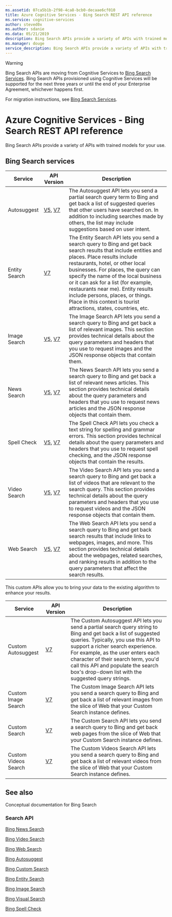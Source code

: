 ```yaml
---
ms.assetid: 07ca5b1b-2f98-4ca8-bcb0-decaae6cf010
title: Azure Cognitive Services - Bing Search REST API reference
ms.service: cognitive-services
author: steved0x
ms.author: sdanie
ms.data: 05/21/2019
description: Bing Search APIs provide a variety of APIs with trained models for your use.
ms.manager: douge
service_description: Bing Search APIs provide a variety of APIs with trained models for your use.
---
```


>[!WARNING]
> Bing Search APIs are moving from Cognitive Services to
[Bing Search Services](https://aka.ms/cogsvcs/bingmove). Bing Search APIs provisioned using Cognitive Services will be supported
for the next three years or until the end of your Enterprise Agreement,
whichever happens first.
>
> For migration instructions, see [Bing Search Services](https://aka.ms/cogsvcs/bingmigration). 

# Azure Cognitive Services - Bing Search REST API reference

Bing Search APIs provide a variety of APIs with trained models for your use.

## Bing Search services

| Service|API Version|Description   |
|--|--|--|
|Autosuggest|[V5](bing-autosuggest-api-v5-reference.md), [V7](bing-autosuggest-api-v7-reference.md)|The Autosuggest API lets you send a partial search query term to Bing and get back a list of suggested queries that other users have searched on. In addition to including searches made by others, the list may include suggestions based on user intent.|
|Entity Search|[V7](bing-entities-api-v7-reference.md)|The Entity Search API lets you send a search query to Bing and get back search results that include entities and places. Place results include restaurants, hotel, or other local businesses. For places, the query can specify the name of the local business or it can ask for a list (for example, restaurants near me). Entity results include persons, places, or things. Place in this context is tourist attractions, states, countries, etc.|
|Image Search|[V5](bing-images-api-v5-reference.md), [V7](bing-images-api-v7-reference.md)|The Image Search API lets you send a search query to Bing and get back a list of relevant images. This section provides technical details about the query parameters and headers that you use to request images and the JSON response objects that contain them.|
|News Search|[V5](bing-news-api-v5-reference.md), [V7](bing-news-api-v7-reference.md)|The News Search API lets you send a search query to Bing and get back a list of relevant news articles. This section provides technical details about the query parameters and headers that you use to request news articles and the JSON response objects that contain them. |
|Spell Check|[V5](bing-spell-check-api-v5-reference.md), [V7](bing-spell-check-api-v7-reference.md)|The Spell Check API lets you check a text string for spelling and grammar errors. This section provides technical details about the query parameters and headers that you use to request spell checking, and the JSON response objects that contain the results. |
|Video Search|[V5](bing-video-api-v5-reference.md), [V7](bing-video-api-v7-reference.md)|The Video Search API lets you send a search query to Bing and get back a list of videos that are relevant to the search query. This section provides technical details about the query parameters and headers that you use to request videos and the JSON response objects that contain them. |
|Web Search|[V5](bing-web-api-v5-reference.md), [V7](bing-web-api-v7-reference.md)|The Web Search API lets you send a search query to Bing and get back search results that include links to webpages, images, and more. This section provides technical details about the webpages, related searches, and ranking results in addition to the query parameters that affect the search results. |

This custom APIs allow you to bring your data to the existing algorithm to enhance your results.

| Service |API Version|Description   |
|--|--|--|
|Custom Autosuggest|[V7](bing-custom-autosuggest-api-v7-reference.md)|The Custom Autosuggest API lets you send a partial search query string to Bing and get back a list of suggested queries. Typically, you use this API to support a richer search experience. For example, as the user enters each character of their search term, you'd call this API and populate the search box's drop-down list with the suggested query strings.|
|Custom Image Search|[V7](bing-custom-images-api-v7-reference.md)|The Custom Image Search API lets you send a search query to Bing and get back a list of relevant images from the slice of Web that your Custom Search instance defines.|
|Custom Search|[V7](bing-custom-search-api-v7-reference.md)| The Custom Search API lets you send a search query to Bing and get back web pages from the slice of Web that your Custom Search instance defines.|
|Custom Videos Search|[V7](bing-custom-videos-api-v7-reference.md)|The Custom Videos Search API lets you send a search query to Bing and get back a list of relevant videos from the slice of Web that your Custom Search instance defines. |



## See also

Conceptual documentation for Bing Search 

<h3>Search API</h3>
<p><a href="https://docs.microsoft.com/azure/cognitive-services/bing-news-search/">Bing News Search</a></p>
<p><a href="https://docs.microsoft.com/azure/cognitive-services/Bing-Video-Search/">Bing Video Search</a></p>
<p><a href="https://docs.microsoft.com/azure/cognitive-services/bing-web-search/">Bing Web Search</a></p>
<p><a href="https://docs.microsoft.com/azure/cognitive-services/Bing-Autosuggest">Bing Autosuggest</a></p>
<p><a href="https://docs.microsoft.com/azure/cognitive-services/bing-custom-search">Bing Custom Search</a></p>
<p><a href="https://docs.microsoft.com/azure/cognitive-services/bing-entities-search/">Bing Entity Search</a></p>
<p><a href="https://docs.microsoft.com/azure/cognitive-services/bing-image-search">Bing Image Search</a></p>
<p><a href="https://docs.microsoft.com/azure/cognitive-services/bing-visual-search">Bing Visual Search</a></p>
<p><a href="https://docs.microsoft.com/azure/cognitive-services/bing-spell-check/">Bing Spell Check</a></p>

